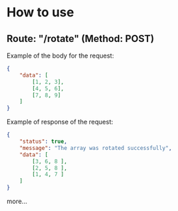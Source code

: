 # How to use

## Route: "/rotate" (Method: POST)

Example of the body for the request:
```json
{
    "data": [
        [1, 2, 3],
        [4, 5, 6],
        [7, 8, 9]
    ]
}
```

Example of response of the request:
```json
{
    "status": true,
    "message": "The array was rotated successfully",
    "data": [
        [3, 6, 8 ],
        [2, 5, 8 ],
        [1, 4, 7 ]
    ]
}
```

more...
